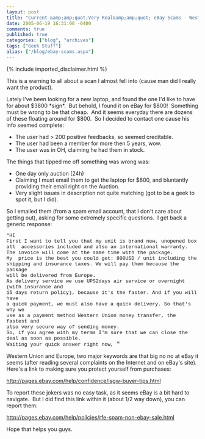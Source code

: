 ```yaml
---
layout: post
title: "Current &amp;amp;quot;Very Real&amp;amp;quot; eBay Scams - Western Union"
date: 2005-06-19 16:31:00 -0400
comments: true
published: true
categories: ["blog", "archives"]
tags: ["Geek Stuff"]
alias: ["/blog/ebay-scams.aspx"]
---
```

<!-- more -->
{% include imported_disclaimer.html %}
<P>This is a warning to all about a scan I almost fell into (cause man did I really want the product).</P>
<P>Lately I've been looking for a new laptop, and found the one I'd like to have for about $3800 *sign*.&nbsp; But behold, I found it on eBay for $800!&nbsp; Something must be wrong to be that cheap.&nbsp; And it seems everyday there are dozens of these floating around for $800.&nbsp; So I decided to contact one cause his info seemed complete:</P>
<UL>
<LI>The user had &gt; 200 positive feedbacks, so seemed creditable. 
<LI>The user had been a member for more then 5 years, wow. 
<LI>The user was in OH, claiming he had them in stock.</LI></UL>
<P>The things that tipped me off something was wrong was:</P>
<UL>
<LI>One&nbsp;day only auction (24h) 
<LI>Claiming I must email them to get the laptop for $800, and bluntantly providing their email right on the Auction. 
<LI>Very slight issues in description not quite matching (got to be a geek to spot it, but I did).</LI></UL>
<P>So I emailed them (from a spam email account, that I don't care about getting out), asking for some extremely specific questions.&nbsp; I get back a generic response:</P>
<P><FONT face="Courier New"><FONT size=2>"HI<BR>First I want to tell you that my unit is brand new, unopened box <BR>all&nbsp; accessories included and also an international warranty. <BR>The invoice will come at the same time with the package. <BR>My&nbsp; price is the best you could get: 800USD / unit including the <BR>shipping and insurance taxes. We will pay them because the package <BR>will be delivered from Europe. <BR>As delivery service we use UPS2days air service or overnight&nbsp; (with insurance and <BR>15 days return policy), because it's the faster. And if you will have <BR>a quick payment, we must also have a quick delivery. So that's why we <BR>use as a payment method Western Union money transfer, the fastest and <BR>also very secure way of sending money. <BR>So, if you agree with my terms I'm sure that we can close the deal as soon as possible. <BR>Waiting your quick answer right now,</FONT> "</FONT></P>
<P>Western Union and Europe, two major keywords are that big no no at eBay it seems (after reading several complaints on the Internet and on eBay's site).&nbsp; Here's a link to making sure you protect yourself from purchases:</P>
<P><A href="http://pages.ebay.com/help/confidence/isgw-buyer-tips.html">http://pages.ebay.com/help/confidence/isgw-buyer-tips.html</A></P>
<P>To report these jokers was no easy task, as it seems eBay is a bit hard to navigate.&nbsp; But I did find this link&nbsp;within it (about 1/2 way down), you can report them:</P>
<P><A href="http://pages.ebay.com/help/policies/rfe-spam-non-ebay-sale.html">http://pages.ebay.com/help/policies/rfe-spam-non-ebay-sale.html</A></P>
<P>Hope that helps you guys.</P>
